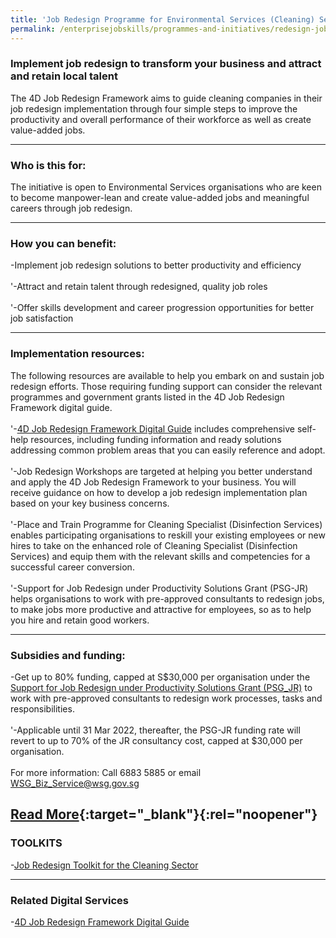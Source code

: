 ```yaml
---
title: 'Job Redesign Programme for Environmental Services (Cleaning) Sector'
permalink: /enterprisejobskills/programmes-and-initiatives/redesign-jobs/job-redesign-programme-for-environmental-services--cleaning--sector/
---
```


### Implement job redesign to transform your business and attract and retain local talent

The 4D Job Redesign Framework aims to guide cleaning companies in their job redesign implementation through four simple steps to improve the productivity and overall performance of their workforce as well as create value-added jobs.

---

### Who is this for:

The initiative is open to Environmental Services organisations who are keen to become manpower-lean and create value-added jobs and meaningful careers through job redesign.

---

### How you can benefit:

-Implement job redesign solutions to better productivity and efficiency<br><br>'-Attract and retain talent through redesigned, quality job roles<br><br>'-Offer skills development and career progression opportunities for better job satisfaction

---

### Implementation resources:

The following resources are available to help you embark on and sustain job redesign efforts. Those requiring funding support can consider the relevant programmes and government grants listed in the 4D Job Redesign Framework digital guide.<br><br>'-<a href="https://form.gov.sg/#!/5fbbb96eca327e0011c38018" target="_blank" rel="noopener">4D Job Redesign Framework Digital Guide</a> includes comprehensive self-help resources, including funding information and ready solutions addressing common problem areas that you can easily reference and adopt.<br><br>'-Job Redesign Workshops are targeted at helping you better understand and apply the 4D Job Redesign Framework to your business. You will receive guidance on how to develop a job redesign implementation plan based on your key business concerns.<br><br>'-Place and Train Programme for Cleaning Specialist (Disinfection Services) enables participating organisations to reskill your existing employees or new hires to take on the enhanced role of Cleaning Specialist (Disinfection Services) and equip them with the relevant skills and competencies for a successful career conversion.<br><br>'-Support for Job Redesign under Productivity Solutions Grant (PSG-JR) helps organisations to work with pre-approved consultants to redesign jobs, to make jobs more productive and attractive for employees, so as to help you hire and retain good workers.

---

### Subsidies and funding:

-Get up to 80% funding, capped at S$30,000 per organisation under the <a href="https://www.wsg.gov.sg/productivity-solutions-grant-job-redesign.html" target="_blank" rel="noopener">Support for Job Redesign under Productivity Solutions Grant (PSG_JR)</a> to work with pre-approved consultants to redesign work processes, tasks and responsibilities.<br><br>'-Applicable until 31 Mar 2022, thereafter, the PSG-JR funding rate will revert to up to 70% of the JR consultancy cost, capped at $30,000 per organisation.<br><br>For more information: Call 6883 5885 or email WSG_Biz_Service@wsg.gov.sg

[Read More](https://www.wsg.gov.sg/programmes-and-initiatives/manpower-lean-productivity/environmental-services-cleaning-job-redesign-initiative.html){:target="_blank"}{:rel="noopener"}
---

### TOOLKITS

-<a href="https://go.gov.sg/tk-environmentjobredesign" target="_blank" rel="noopener">Job Redesign Toolkit for the Cleaning Sector</a>

---

### Related Digital Services

-<a href="https://form.gov.sg/#!/5fbbb96eca327e0011c38018" target="_blank" rel="noopener">4D Job Redesign Framework Digital Guide</a>

